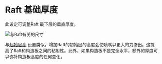 Raft 基础厚度
====
此设定可调整Raft 最下层的垂直厚度。

![与Raft有关的尺寸](../images/raft_dimensions.svg)

与[起始层高](../resolution/layer_height_0.md) 设置类似，增加Raft的初始层的高度会使喷嘴以更大的力挤出。这提高了Raft和构造板之间的粘附性。此外，如果构造板不是完全水平，额外的厚度可以弥补构造板高度的任何变化。

